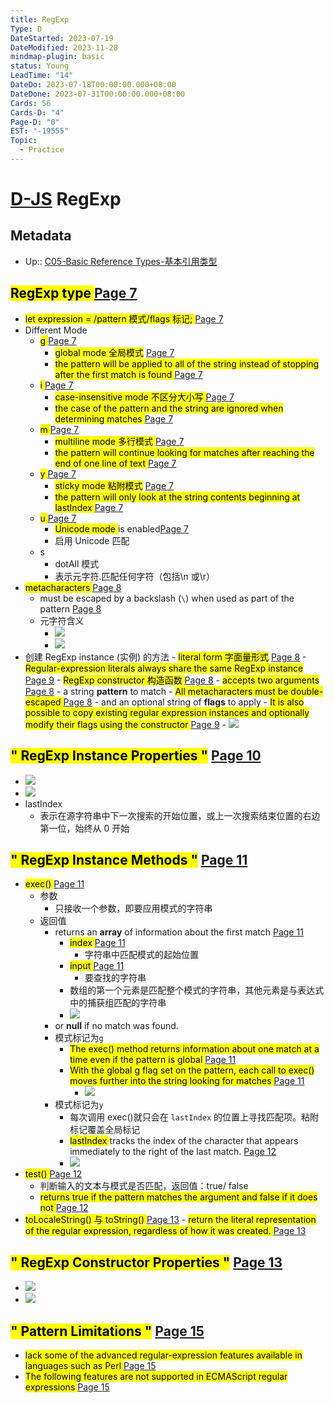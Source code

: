 ```yaml
---
title: RegExp
Type: D
DateStarted: 2023-07-19
DateModified: 2023-11-28
mindmap-plugin: basic
status: Young
LeadTime: "14"
DateDo: 2023-07-18T00:00:00.000+08:00
DateDone: 2023-07-31T00:00:00.000+08:00
Cards: 56
Cards-D: "4"
Page-D: "0"
EST: "-19555"
Topic:
  - Practice
---
```


# [D-JS](O-JS.md) RegExp

## Metadata

- Up:: [C05-Basic Reference Types-基本引用类型](C05-Basic-Reference-Types-基本引用类型.md)

## <mark class="hltr-orange "> RegExp type </mark> [Page 7](zotero://open-pdf/library/items/6CRSJHBD?page=7&annotation=GL7UNM5J)

- <mark class="hltr-orange "> let expression = /pattern 模式/flags 标记; </mark> [Page 7](zotero://open-pdf/library/items/6CRSJHBD?page=7&annotation=R2DT6VHU)
- Different Mode
  - <mark class="hltr-orange "> g </mark> [Page 7](zotero://open-pdf/library/items/6CRSJHBD?page=7&annotation=E29DPYPM)
    - <mark class="hltr-orange "> global mode 全局模式</mark> [Page 7](zotero://open-pdf/library/items/6CRSJHBD?page=7&annotation=GTK5SGWU)
    - <mark class="hltr-yellow "> the pattern will be applied to all of the string instead of stopping after the first match is found </mark> [Page 7](zotero://open-pdf/library/items/6CRSJHBD?page=7&annotation=W6878BRG)
  - <mark class="hltr-orange "> i </mark> [Page 7](zotero://open-pdf/library/items/6CRSJHBD?page=7&annotation=5X42GE33)
    - <mark class="hltr-orange "> case-insensitive mode 不区分大小写 </mark> [Page 7](zotero://open-pdf/library/items/6CRSJHBD?page=7&annotation=NVXG6SEW)
    - <mark class="hltr-yellow "> the case of the pattern and the string are ignored when determining matches </mark> [Page 7](zotero://open-pdf/library/items/6CRSJHBD?page=7&annotation=4I6QEFYX)
  - <mark class="hltr-orange "> m </mark> [Page 7](zotero://open-pdf/library/items/6CRSJHBD?page=7&annotation=4IVVVL9V)
    - <mark class="hltr-orange "> multiline mode 多行模式 </mark> [Page 7](zotero://open-pdf/library/items/6CRSJHBD?page=7&annotation=T4TWY5CA)
    - <mark class="hltr-yellow "> the pattern will continue looking for matches after reaching the end of one line of text </mark> [Page 7](zotero://open-pdf/library/items/6CRSJHBD?page=7&annotation=WPELWRNC)
  - <mark class="hltr-orange "> y </mark> [Page 7](zotero://open-pdf/library/items/6CRSJHBD?page=7&annotation=5ZNW5SAV)
    - <mark class="hltr-orange "> sticky mode 粘附模式</mark> [Page 7](zotero://open-pdf/library/items/6CRSJHBD?page=7&annotation=A42EKG45)
    - <mark class="hltr-magenta "> the pattern will only look at the string contents beginning at lastIndex </mark> [Page 7](zotero://open-pdf/library/items/6CRSJHBD?page=7&annotation=Y7J5NXL9)
  - <mark class="hltr-orange "> u </mark> [Page 7](zotero://open-pdf/library/items/6CRSJHBD?page=7&annotation=KFZZWNAR)
    - <mark class="hltr-orange "> Unicode mode </mark> is enabled[Page 7](zotero://open-pdf/library/items/6CRSJHBD?page=7&annotation=NVAI9GLG)
    - 启用 Unicode 匹配
  - s
    - dotAll 模式
    - 表示元字符.匹配任何字符（包括\n 或\r）
- <mark class="hltr-orange "> metacharacters </mark> [Page 8](zotero://open-pdf/library/items/6CRSJHBD?page=8&annotation=DMUZF2SB)
  - must be escaped by a backslash (`\`) when used as part of the pattern [Page 8](zotero://open-pdf/library/items/6CRSJHBD?page=8&annotation=4SJM39PG)
  - 元字符含义
    - ![](./z-Assets/C05BasicReferenceTypes-8-x67-y438.png)
    - ![](./z-Assets/paste-image-1690779496589image.png)
- 创建 RegExp instance (实例) 的方法 - <mark class="hltr-orange "> literal form 字面量形式</mark> [Page 8](zotero://open-pdf/library/items/6CRSJHBD?page=8&annotation=E7F9IWUI) - <mark class="hltr-yellow "> Regular-expression literals always share the same RegExp instance </mark> [Page 9](zotero://open-pdf/library/items/6CRSJHBD?page=9&annotation=7U3TETB7) - <mark class="hltr-orange "> RegExp constructor 构造函数 </mark> [Page 8](zotero://open-pdf/library/items/6CRSJHBD?page=8&annotation=IFRKFMIU) - <mark class="hltr-yellow "> accepts two arguments </mark> [Page 8](zotero://open-pdf/library/items/6CRSJHBD?page=8&annotation=ZB42L7KU) - a string **pattern** to match - <mark class="hltr-yellow "> All metacharacters must be double-escaped </mark> [Page 8](zotero://open-pdf/library/items/6CRSJHBD?page=8&annotation=L8KABP7I) - and an optional string of **flags** to apply - <mark class="hltr-yellow "> It is also possible to copy existing regular expression instances and optionally modify their flags using the constructor </mark> [Page 9](zotero://open-pdf/library/items/6CRSJHBD?page=9&annotation=NCMX6TWH) - ![](./z-Assets/C05BasicReferenceTypes-9-x92-y69.png)
<!--SR:!2023-08-20,8,250!2023-08-24,12,250-->

## <mark class="hltr-gray ">" RegExp Instance Properties "</mark> [Page 10 ](zotero://open-pdf/library/items/6CRSJHBD?page=10&annotation=Z6DWF5AV)

- ![](./z-Assets/paste-image-1690781179401image.png)
- ![](./z-Assets/C05BasicReferenceTypes-10-x65-y213.png)
- lastIndex
  - 表示在源字符串中下一次搜索的开始位置，或上一次搜索结束位置的右边第一位，始终从 0 开始

## <mark class="hltr-gray ">" RegExp Instance Methods "</mark> [Page 11 ](zotero://open-pdf/library/items/6CRSJHBD?page=11&annotation=FVTKCKTR)

- <mark class="hltr-orange "> exec() </mark> [Page 11](zotero://open-pdf/library/items/6CRSJHBD?page=11&annotation=YZ6JEU2U)
  - 参数
    - 只接收一个参数，即要应用模式的字符串
  - 返回值
    - returns an **array** of information about the first match [Page 11](zotero://open-pdf/library/items/6CRSJHBD?page=11&annotation=28QWAL6T)
      - <mark class="hltr-orange "> index </mark> [Page 11](zotero://open-pdf/library/items/6CRSJHBD?page=11&annotation=YJ5JQNGS)
        - 字符串中匹配模式的起始位置
      - <mark class="hltr-orange "> input </mark> [Page 11](zotero://open-pdf/library/items/6CRSJHBD?page=11&annotation=M8YI8TNQ)
        - 要查找的字符串
      - 数组的第一个元素是匹配整个模式的字符串，其他元素是与表达式中的捕获组匹配的字符串
      - ![](./z-Assets/paste-image-1690782053073image.png)
    - or **null** if no match was found.
    - 模式标记为`g`
      - <mark class="hltr-yellow "> The exec() method returns information about one match at a time even if the pattern is global </mark> [Page 11](zotero://open-pdf/library/items/6CRSJHBD?page=11&annotation=SCGCLNAK)
      - <mark class="hltr-yellow "> With the global g flag set on the pattern, each call to exec() moves further into the string looking for matches </mark> [Page 11](zotero://open-pdf/library/items/6CRSJHBD?page=11&annotation=8B4KA7FH)
        - ![](./z-Assets/paste-image-1690782124256image.png)
    - 模式标记为`y`
      - 每次调用 exec()就只会在 `lastIndex` 的位置上寻找匹配项。粘附标记覆盖全局标记
      - <mark class="hltr-orange "> lastIndex </mark>tracks the index of the character that appears immediately to the right of the last match. [Page 12](zotero://open-pdf/library/items/6CRSJHBD?page=12&annotation=Z5X4SZ2B)
      - ![](./z-Assets/paste-image-1690782407110image.png)
- <mark class="hltr-orange "> test() </mark> [Page 12](zotero://open-pdf/library/items/6CRSJHBD?page=12&annotation=P57J7K52)
  - 判断输入的文本与模式是否匹配，返回值：true/ false
  - <mark class="hltr-yellow "> returns true if the pattern matches the argument and false if it does not </mark> [Page 12](zotero://open-pdf/library/items/6CRSJHBD?page=12&annotation=SAL7FVIT)
- <mark class="hltr-orange "> toLocaleString() 与 toString() </mark> [Page 13](zotero://open-pdf/library/items/6CRSJHBD?page=13&annotation=LNTNAH4B) - <mark class="hltr-yellow "> return the literal representation of the regular expression, regardless of how it was created. </mark> [Page 13](zotero://open-pdf/library/items/6CRSJHBD?page=13&annotation=66SV3AEI)
<!--SR:!2023-08-23,11,250!2023-08-21,9,250-->

## <mark class="hltr-gray ">" RegExp Constructor Properties "</mark> [Page 13 ](zotero://open-pdf/library/items/6CRSJHBD?page=13&annotation=6679RQYU)

- ![](./z-Assets/C05BasicReferenceTypes-13-x84-y22.png)
- ![](./z-Assets/C05BasicReferenceTypes-14-x67-y271.png)

## <mark class="hltr-gray ">" Pattern Limitations "</mark> [Page 15 ](zotero://open-pdf/library/items/6CRSJHBD?page=15&annotation=4IVXA75J)

- <mark class="hltr-yellow "> lack some of the advanced regular-expression features available in languages such as Perl </mark> [Page 15](zotero://open-pdf/library/items/6CRSJHBD?page=15&annotation=9VDSVT93)
- <mark class="hltr-yellow "> The following features are not supported in ECMAScript regular expressions </mark> [Page 15](zotero://open-pdf/library/items/6CRSJHBD?page=15&annotation=84R37J4H)
